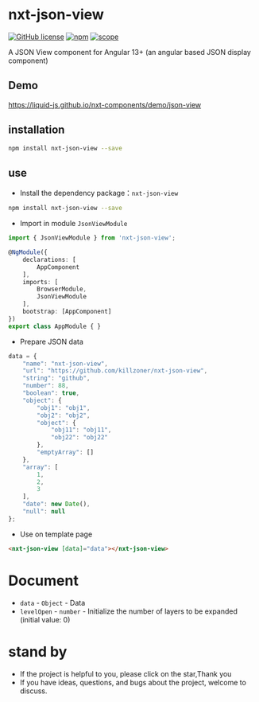 # nxt-json-view

[![GitHub license](https://img.shields.io/github/license/Liquid-JS/nxt-components.svg)](https://github.com/Liquid-JS/nxt-components/blob/master/LICENSE)
[![npm](https://img.shields.io/npm/dm/nxt-json-view.svg)](https://www.npmjs.com/package/nxt-json-view)
[![scope](https://img.shields.io/npm/v/nxt-json-view.svg)](https://www.npmjs.com/package/nxt-json-view)

A JSON View component for Angular 13+ (an angular based JSON display component)

## Demo

<https://liquid-js.github.io/nxt-components/demo/json-view>

## installation

```sh
npm install nxt-json-view --save
```

## use

-   Install the dependency package：`nxt-json-view`

```sh
npm install nxt-json-view --save
```

-   Import in module `JsonViewModule`

```ts
import { JsonViewModule } from 'nxt-json-view';

@NgModule({
    declarations: [
        AppComponent
    ],
    imports: [
        BrowserModule,
        JsonViewModule
    ],
    bootstrap: [AppComponent]
})
export class AppModule { }
```

-   Prepare JSON data

```js
data = {
    "name": "nxt-json-view",
    "url": "https://github.com/killzoner/nxt-json-view",
    "string": "github",
    "number": 88,
    "boolean": true,
    "object": {
        "obj1": "obj1",
        "obj2": "obj2",
        "object": {
            "obj11": "obj11",
            "obj22": "obj22"
        },
        "emptyArray": []
    },
    "array": [
        1,
        2,
        3
    ],
    "date": new Date(),
    "null": null
};
```

-   Use on template page

```html
<nxt-json-view [data]="data"></nxt-json-view>
```

# Document

-   `data` - `Object` - Data
-   `levelOpen` - `number` - Initialize the number of layers to be expanded (initial value: 0)

# stand by

-   If the project is helpful to you, please click on the star,Thank you
-   If you have ideas, questions, and bugs about the project, welcome to discuss.
